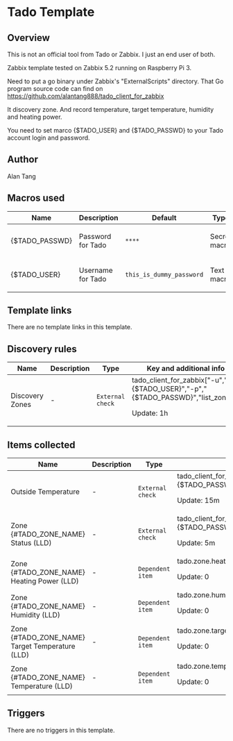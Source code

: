 # Tado Template

## Overview

This is not an official tool from Tado or Zabbix. I just an end user of both.


Zabbix template tested on Zabbix 5.2 running on Raspberry Pi 3.


Need to put a go binary under Zabbix's "ExternalScripts" directory. That Go program source code can find on <https://github.com/alantang888/tado_client_for_zabbix>


It discovery zone. And record temperature, target temperature, humidity and heating power.


 


You need to set marco {$TADO\_USER} and {$TADO\_PASSWD} to your Tado account login and password.



## Author

Alan Tang

## Macros used

|Name|Description|Default|Type|
|----|-----------|-------|----|
|{$TADO_PASSWD}|<p>Password for Tado</p>|`****`|Secret macro|
|{$TADO_USER}|<p>Username for Tado</p>|`this_is_dummy_password`|Text macro|
## Template links

There are no template links in this template.

## Discovery rules

|Name|Description|Type|Key and additional info|
|----|-----------|----|----|
|Discovery Zones|<p>-</p>|`External check`|tado_client_for_zabbix["-u","{$TADO_USER}","-p","{$TADO_PASSWD}","list_zones"]<p>Update: 1h</p>|
## Items collected

|Name|Description|Type|Key and additional info|
|----|-----------|----|----|
|Outside Temperature|<p>-</p>|`External check`|tado_client_for_zabbix["-u","{$TADO_USER}","-p","{$TADO_PASSWD}","outside_temp"]<p>Update: 15m</p>|
|Zone {#TADO_ZONE_NAME} Status (LLD)|<p>-</p>|`External check`|tado_client_for_zabbix["-u","{$TADO_USER}","-p","{$TADO_PASSWD}","zone_status","{#TADO_ZONE_ID}"]<p>Update: 5m</p>|
|Zone {#TADO_ZONE_NAME} Heating Power (LLD)|<p>-</p>|`Dependent item`|tado.zone.heating_power_percentage[{#TADO_ZONE_NAME}]<p>Update: 0</p>|
|Zone {#TADO_ZONE_NAME} Humidity (LLD)|<p>-</p>|`Dependent item`|tado.zone.humidity[{#TADO_ZONE_NAME}]<p>Update: 0</p>|
|Zone {#TADO_ZONE_NAME} Target Temperature (LLD)|<p>-</p>|`Dependent item`|tado.zone.target_temp[{#TADO_ZONE_NAME}]<p>Update: 0</p>|
|Zone {#TADO_ZONE_NAME} Temperature (LLD)|<p>-</p>|`Dependent item`|tado.zone.temp[{#TADO_ZONE_NAME}]<p>Update: 0</p>|
## Triggers

There are no triggers in this template.

